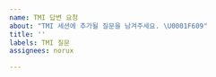 ```yaml
---
name: TMI 답변 요청
about: "TMI 세션에 추가될 질문을 남겨주세요. \U0001F609"
title: ''
labels: TMI 질문
assignees: norux

---
```



